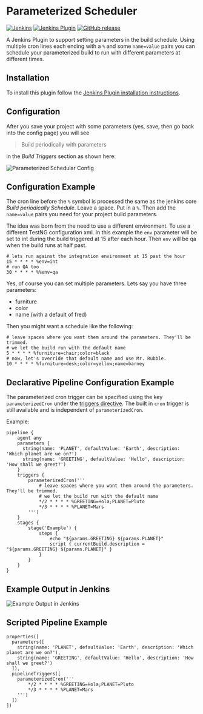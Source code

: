 # Parameterized Scheduler

[![Jenkins](https://ci.jenkins.io/job/Plugins/job/parameterized-scheduler-plugin/job/master/badge/icon)](https://ci.jenkins.io/job/Plugins/job/parameterized-scheduler-plugin/job/master/)
[![Jenkins Plugin](https://img.shields.io/jenkins/plugin/v/parameterized-scheduler.svg)](https://plugins.jenkins.io/parameterized-scheduler)
[![GitHub release](https://img.shields.io/github/release/jenkinsci/parameterized-scheduler-plugin.svg?label=changelog)](https://github.com/jenkinsci/parameterized-scheduler-plugin/releases/latest)

A Jenkins Plugin to support setting parameters in the build schedule. Using multiple cron lines each ending with a `%` and some `name=value` pairs you can schedule your parameterized build to run with different parameters at different times.

## Installation

To install this plugin follow the [Jenkins Plugin installation instructions](https://www.jenkins.io/doc/book/managing/plugins/).

## Configuration

After you save your project with some parameters (yes, save, then go back into the config page) you will see
>Build periodically with parameters

in the *Build Triggers* section as shown here:

![Parameterized Schedular Config](https://raw.githubusercontent.com/jenkinsci/parameterized-scheduler-plugin/master/site/images/configurationexample.png)

## Configuration Example

The cron line before the `%` symbol is processed the same as the jenkins core _Build periodically Schedule_. Leave a space. Put in a `%`. Then add the `name=value` pairs you need for your project build parameters.

The idea was born from the need to use a different environment. To use a different TestNG configuration xml. In this example the `env` parameter will be set to int during the build triggered at 15 after each hour. Then `env` will be qa when the build runs at half past.

```
# lets run against the integration environment at 15 past the hour
15 * * * * %env=int
# run QA too
30 * * * * %%env=qa
```

Yes, of course you can set multiple parameters. Lets say you have three parameters:
- furniture
- color
- name (with a default of fred)

Then you might want a schedule like the following:

```
# leave spaces where you want them around the parameters. They'll be trimmed.
# we let the build run with the default name
5 * * * * %furniture=chair;color=black
# now, let's override that default name and use Mr. Rubble.
10 * * * * %furniture=desk;color=yellow;name=barney
```

## Declarative Pipeline Configuration Example

The parameterized cron trigger can be specified using the key `parameterizedCron` under the [triggers directive](https://jenkins.io/doc/book/pipeline/syntax/#declarative-directives). The built in `cron` trigger is still available and is independent of `parameterizedCron`.

Example:

```
pipeline {
    agent any
    parameters {
      string(name: 'PLANET', defaultValue: 'Earth', description: 'Which planet are we on?')
      string(name: 'GREETING', defaultValue: 'Hello', description: 'How shall we greet?')
    }
    triggers {
        parameterizedCron('''
            # leave spaces where you want them around the parameters. They'll be trimmed.
            # we let the build run with the default name
            */2 * * * * %GREETING=Hola;PLANET=Pluto
            */3 * * * * %PLANET=Mars
        ''')
    }
    stages {
        stage('Example') {
            steps {
                echo "${params.GREETING} ${params.PLANET}"
                script { currentBuild.description = "${params.GREETING} ${params.PLANET}" }
            }
        }
    }
}
```

## Example Output in Jenkins

![Example Output in Jenkins](https://raw.githubusercontent.com/jenkinsci/parameterized-scheduler-plugin/master/site/images/scheduledBuilds.PNG)

## Scripted Pipeline Example

```
properties([
  parameters([
    string(name: 'PLANET', defaultValue: 'Earth', description: 'Which planet are we on?'),
    string(name: 'GREETING', defaultValue: 'Hello', description: 'How shall we greet?')
  ]),
  pipelineTriggers([
    parameterizedCron('''
        */2 * * * * %GREETING=Hola;PLANET=Pluto
        */3 * * * * %PLANET=Mars
    ''')
  ])
])
```
